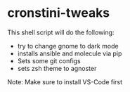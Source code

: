# cronstini-tweaks
This shell script will do the following:
- try to change gnome to dark mode
- installs ansible and molecule via pip
- Sets some git configs
- sets zsh theme to agnoster

Note: Make sure to install VS-Code first